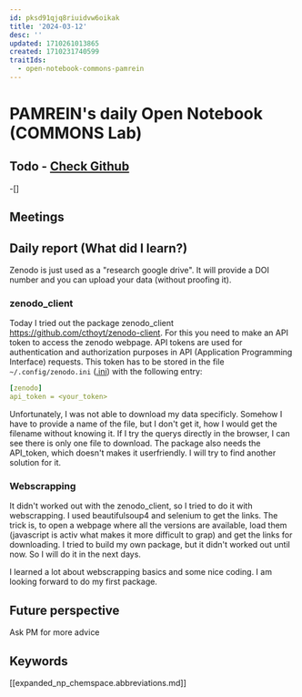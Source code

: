 ```yaml
---
id: pksd91qjq8riuidvw6oikak
title: '2024-03-12'
desc: ''
updated: 1710261013865
created: 1710231740599
traitIds:
  - open-notebook-commons-pamrein
---
```


# PAMREIN's daily Open Notebook (COMMONS Lab)

## Todo - [Check Github](https://github.com/orgs/commons-research/projects/2/views/1)
-[]


## Meetings



## Daily report (What did I learn?)

Zenodo is just used as a "research google drive". It will provide a DOI number and you can upload your data (without proofing it).

### zenodo_client 
Today I tried out the package zenodo_client <https://github.com/cthoyt/zenodo-client>.
For this you need to make an API token to access the zenodo webpage.
API tokens are used for authentication and authorization purposes in API (Application Programming Interface) requests.
This token has to be stored in the file `~/.config/zenodo.ini` ([.ini](https://en.wikipedia.org/wiki/INI_file)) with the following entry:
```yaml
[zenodo]
api_token = <your_token>
```
Unfortunately, I was not able to download my data specificly. Somehow I have to provide a name of the file, but I don't get it, how I would get the filename without knowing it. If I try the querys directly in the browser, I can see there is only one file to download. The package also needs the API_token, which doesn't makes it userfriendly.
I will try to find another solution for it. 


### Webscrapping
It didn't worked out with the zenodo_client, so I tried to do it with webscrapping. I used beautifulsoup4 and selenium to get the links.
The trick is, to open a webpage where all the versions are available, load them (javascript is activ what makes it more difficult to grap)
and get the links for downloading. I tried to build my own package, but it didn't worked out until now. So I will do it in the next days.

I learned a lot about webscrapping basics and some nice coding. I am looking forward to do my first package.

## Future perspective
Ask PM for more advice


## Keywords
[[expanded_np_chemspace.abbreviations.md]]
